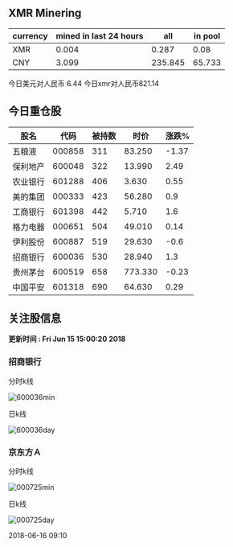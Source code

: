 ## XMR Minering

|currency|mined in last 24 hours|all|in pool|
|---|---|---|---|
|XMR|0.004|0.287|0.08|
|CNY|3.099|235.845|65.733|

今日美元对人民币 6.44	今日xmr对人民币821.14


## 今日重仓股 

|股名|代码|被持数|时价|涨跌%|
|---|---|---|---|---|
|五粮液|000858|311|83.250|-1.37|
|保利地产|600048|322|13.990|2.49|
|农业银行|601288|406|3.630|0.55|
|美的集团|000333|423|56.280|0.9|
|工商银行|601398|442|5.710|1.6|
|格力电器|000651|504|49.010|0.14|
|伊利股份|600887|519|29.630|-0.6|
|招商银行|600036|530|28.940|1.3|
|贵州茅台|600519|658|773.330|-0.23|
|中国平安|601318|690|64.630|0.29|

## 关注股信息
**更新时间 : Fri Jun 15 15:00:20 2018**
### 招商银行 
分时k线

![600036min](http://image.sinajs.cn/newchart/min/n/sh600036.gif)

日k线

![600036day](http://image.sinajs.cn/newchart/daily/n/sh600036.gif)

### 京东方Ａ 
分时k线

![000725min](http://image.sinajs.cn/newchart/min/n/sz000725.gif)

日k线

![000725day](http://image.sinajs.cn/newchart/daily/n/sz000725.gif)

2018-06-16 09:10